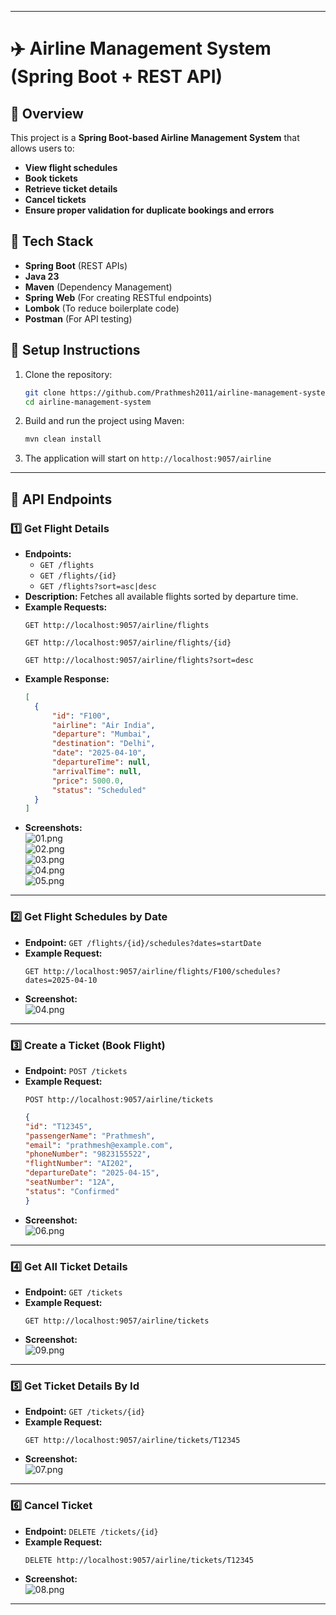 
---

# ✈️ Airline Management System (Spring Boot + REST API)

## 📌 Overview  
This project is a **Spring Boot-based Airline Management System** that allows users to:  
- **View flight schedules**  
- **Book tickets**  
- **Retrieve ticket details**  
- **Cancel tickets**  
- **Ensure proper validation for duplicate bookings and errors**  

## 🚀 Tech Stack  
- **Spring Boot** (REST APIs)  
- **Java 23**  
- **Maven** (Dependency Management)  
- **Spring Web** (For creating RESTful endpoints)  
- **Lombok** (To reduce boilerplate code)  
- **Postman** (For API testing)  

## 🔧 Setup Instructions  
1. Clone the repository:  
   ```sh
   git clone https://github.com/Prathmesh2011/airline-management-system.git
   cd airline-management-system
   ```
2. Build and run the project using Maven:  
   ```sh
   mvn clean install
   ```
3. The application will start on `http://localhost:9057/airline`  

---

## 📌 API Endpoints  

### 1️⃣ **Get Flight Details**  
- **Endpoints:**  
  - `GET /flights`  
  - `GET /flights/{id}`  
  - `GET /flights?sort=asc|desc`  
- **Description:** Fetches all available flights sorted by departure time.  
- **Example Requests:**  
  ```http
  GET http://localhost:9057/airline/flights
  ```
  ```http
  GET http://localhost:9057/airline/flights/{id}
  ```
  ```http
  GET http://localhost:9057/airline/flights?sort=desc
  ```
- **Example Response:**  
  ```json
  [
    {
        "id": "F100",
        "airline": "Air India",
        "departure": "Mumbai",
        "destination": "Delhi",
        "date": "2025-04-10",
        "departureTime": null,
        "arrivalTime": null,
        "price": 5000.0,
        "status": "Scheduled"
    }
  ]
  ```
- **Screenshots:**  
  ![01.png](.github/images/01.png)  
  ![02.png](.github/images/02.png)  
  ![03.png](.github/images/03.png)  
  ![04.png](.github/images/04.png)  
  ![05.png](.github/images/05.png)  

---

### 2️⃣ **Get Flight Schedules by Date**  
- **Endpoint:** `GET /flights/{id}/schedules?dates=startDate`  
- **Example Request:**  
  ```http
  GET http://localhost:9057/airline/flights/F100/schedules?dates=2025-04-10
  ```
- **Screenshot:**  
  ![04.png](.github/images/04.png)  

---

### 3️⃣ **Create a Ticket (Book Flight)**  
- **Endpoint:** `POST /tickets`  
- **Example Request:**  
  ```http
  POST http://localhost:9057/airline/tickets
  ```
  ```json
  {
  "id": "T12345",
  "passengerName": "Prathmesh",
  "email": "prathmesh@example.com",
  "phoneNumber": "9823155522",
  "flightNumber": "AI202",
  "departureDate": "2025-04-15",
  "seatNumber": "12A",
  "status": "Confirmed"
  }
  ```
- **Screenshot:**  
  ![06.png](.github/images/06.png)  

---

### 4️⃣ **Get All Ticket Details**  
- **Endpoint:** `GET /tickets`  
- **Example Request:**  
  ```http
  GET http://localhost:9057/airline/tickets
  ```
- **Screenshot:**  
  ![09.png](.github/images/09.png)  

---

### 5️⃣ **Get Ticket Details By Id**  
- **Endpoint:** `GET /tickets/{id}`  
- **Example Request:**  
  ```http
  GET http://localhost:9057/airline/tickets/T12345
  ```
- **Screenshot:**  
  ![07.png](.github/images/07.png)  

---

### 6️⃣ **Cancel Ticket**  
- **Endpoint:** `DELETE /tickets/{id}`  
- **Example Request:**  
  ```http
  DELETE http://localhost:9057/airline/tickets/T12345
  ```
- **Screenshot:**  
  ![08.png](.github/images/08.png)  

---
